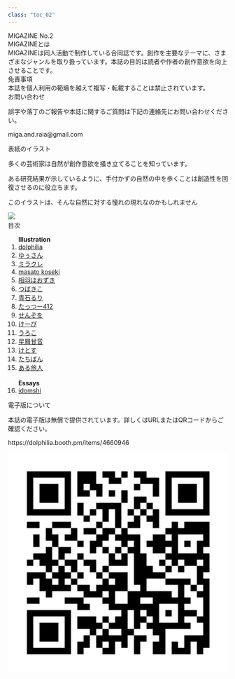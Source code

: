 ```yaml
---
class: "toc_02"
---
```


<div class="toc-wrapper">
    <div class="toc-left">
        <div class="toc-title"><div class="toc-title-text">MIGAZINE No.2</div></div>
        <div class="toc-info">
            <div class="toc-caption">MIGAZINEとは</div>
            <div class="toc-text">MIGAZINEは同人活動で制作している合同誌です。創作を主要なテーマに、さまざまなジャンルを取り扱っています。本誌の目的は読者や作者の創作意欲を向上させることです。</div>
            <!--<div class="toc-caption">電子版について</div>
            <div class="toc-text">本誌の電子版は無償で提供されています。</div>-->
            <div class="toc-caption">免責事項</div>
            <div class="toc-text">本誌を個人利用の範疇を越えて複写・転載することは禁止されています。</div>
            <div class="toc-caption">お問い合わせ</div>
            <div class="toc-text">
                <p>誤字や落丁のご報告や本誌に関するご質問は下記の連絡先にお問い合わせください。<p>
                <p>miga.and.raia@gmail.com</p>
            </div>
        </div>
    </div>
    <div class="toc-right">
        <div class="toc-right-wrapper">
            <div class="toc-cover-illust">
                <div class="toc-title">表紙のイラスト</div>
                <div class="toc-cover-illust-wrapper">
                    <div class="toc-cover-illust-left">
                        <p>多くの芸術家は自然が創作意欲を掻き立てることを知っています。</p>
                        <p>ある研究結果が示しているように、手付かずの自然の中を歩くことは創造性を回復させるのに役立ちます。</p>
                        <p>このイラストは、そんな自然に対する憧れの現れなのかもしれません</p>
                    </div>
                    <div class="toc-cover-illust-right">
                        <img src="image/forest-girl.png" />
                    </div>
                </div>
            </div>
            <div class="toc-info">
                <div class="toc-title">目次</div>
                <ol class="toc-list">
                    <span style="font-weight:bold;">Illustration</span>
                    <li><a href="illust-dolphilia.html">dolphilia</a></li>
                    <li><a href="illust-yusan.html">ゆぅさん</a></li>
                    <li><a href="illust-mirakure.html">ミラクレ</a></li>
                    <li><a href="illust-masato.html">masato koseki</a></li>
                    <li><a href="illust-hozuki.html">相羽ほおずき</a></li>
                    <li><a href="illust-kotsubaki.html">つばきこ</a></li>
                    <li><a href="illust-ruri.html">青石るり</a></li>
                    <li><a href="illust-tattsu.html">たっつー412</a></li>
                    <li><a href="illust-senzo.html">せんぞを</a></li>
                    <li><a href="illust-kepi.html">けーぴ</a></li>
                    <li><a href="illust-uroko.html">うろこ</a></li>
                    <li><a href="illust-amane.html">星屑甘音</a></li>
                    <li><a href="illust-ketosu.html">けとす</a></li>
                    <li><a href="illust-tachiban_a.html">たちばん</a></li>
                    <li><a href="illust-tabibito_a.html">ある旅人</a></li>
                    <br />
                    <span style="font-weight:bold;">Essays</span>
                    <li><a href="text-jquery-idomshi.html">idomshi</a>
                </ol>
            </div>
            <div class="toc-contribution">
                <div class="toc-title">電子版について</div>
                <p>本誌の電子版は無償で提供されています。詳しくはURLまたはQRコードからご確認ください。</p>
                <div class="toc-contribution-wrapper">
                    <div class="toc-url">
                        <p>https://dolphilia.booth.pm/items/4660946</p>
                    </div>
                    <div class="toc-qr">
                        <img src="image/QR_333922.png" />
                    </div>
                </div>
            </div>
        </div>
    </div>
</div>
